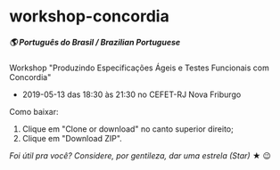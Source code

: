 # workshop-concordia

##### 🌎 Português do Brasil / Brazilian Portuguese

Workshop "Produzindo Especificações Ágeis e Testes Funcionais com Concordia"

- 2019-05-13 das 18:30 às 21:30 no CEFET-RJ Nova Friburgo

Como baixar:
1. Clique em "Clone or download" no canto superior direito;
2. Clique em "Download ZIP".

*Foi útil pra você? Considere, por gentileza, dar uma estrela (Star)* ★ 😉
